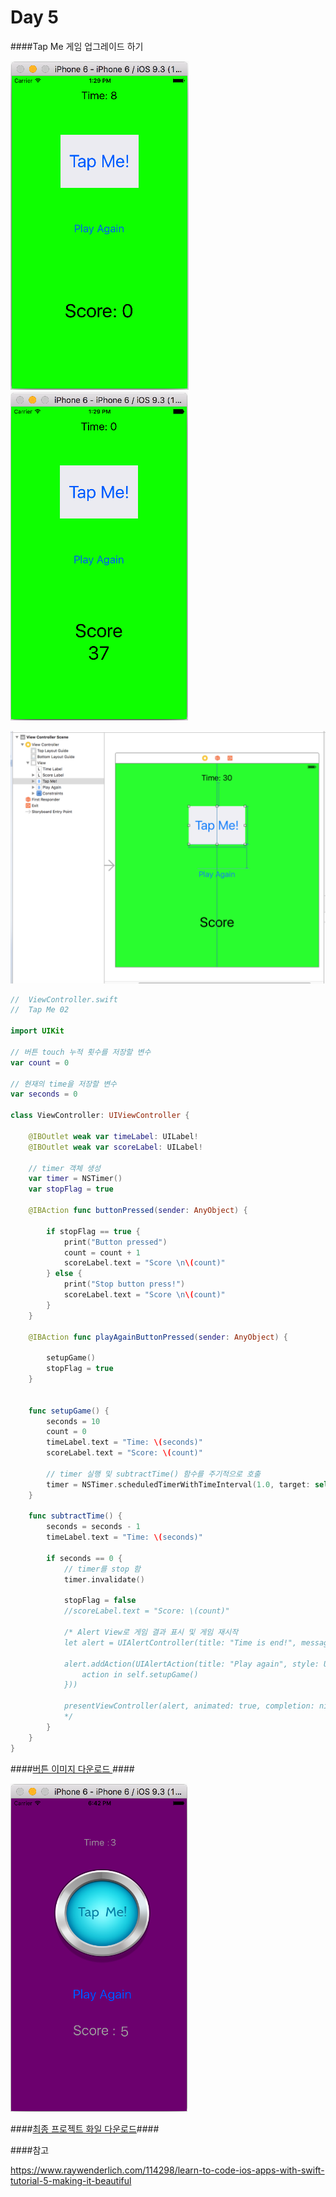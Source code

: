 # Day 5

####Tap Me 게임 업그레이드 하기

![](Tapme02_01.png)  ![](Tapme02_02.png)

![](tapme02_XCode.png)

```Swift
//  ViewController.swift
//  Tap Me 02

import UIKit

// 버튼 touch 누적 횟수를 저장할 변수
var count = 0

// 현재의 time을 저장할 변수
var seconds = 0

class ViewController: UIViewController {

    @IBOutlet weak var timeLabel: UILabel!
    @IBOutlet weak var scoreLabel: UILabel!
    
    // timer 객체 생성
    var timer = NSTimer()
    var stopFlag = true
    
    @IBAction func buttonPressed(sender: AnyObject) {
        
        if stopFlag == true {
            print("Button pressed")
            count = count + 1
            scoreLabel.text = "Score \n\(count)"
        } else {
            print("Stop button press!")
            scoreLabel.text = "Score \n\(count)"
        }
    }
    
    @IBAction func playAgainButtonPressed(sender: AnyObject) {
        
        setupGame()
        stopFlag = true
    }
    
    
    func setupGame() {
        seconds = 10
        count = 0
        timeLabel.text = "Time: \(seconds)"
        scoreLabel.text = "Score: \(count)"
        
        // timer 실행 및 subtractTime() 함수를 주기적으로 호출
        timer = NSTimer.scheduledTimerWithTimeInterval(1.0, target: self, selector: #selector(ViewController.subtractTime), userInfo: nil, repeats: true)
    }
    
    func subtractTime() {
        seconds = seconds - 1
        timeLabel.text = "Time: \(seconds)"
        
        if seconds == 0 {
            // timer를 stop 함
            timer.invalidate()
            
            stopFlag = false
            //scoreLabel.text = "Score: \(count)"
            
            /* Alert View로 게임 결과 표시 및 게임 재시작
            let alert = UIAlertController(title: "Time is end!", message: "You scored \(count) point", preferredStyle: UIAlertControllerStyle.Alert)
            
            alert.addAction(UIAlertAction(title: "Play again", style: UIAlertActionStyle.Default, handler: {
                action in self.setupGame()
            }))
            
            presentViewController(alert, animated: true, completion: nil)
            */ 
        }
    }
}

```
####[버튼 이미지 다운로드 ](https://dl.dropboxusercontent.com/u/11130733/button_tap_selected.png)####

![](TapMe.png)



####[최종 프로젝트 화일 다운로드](https://dl.dropboxusercontent.com/u/11130733/Tap%20Me%20Game%20Final.zip)####

####참고

https://www.raywenderlich.com/114298/learn-to-code-ios-apps-with-swift-tutorial-5-making-it-beautiful

